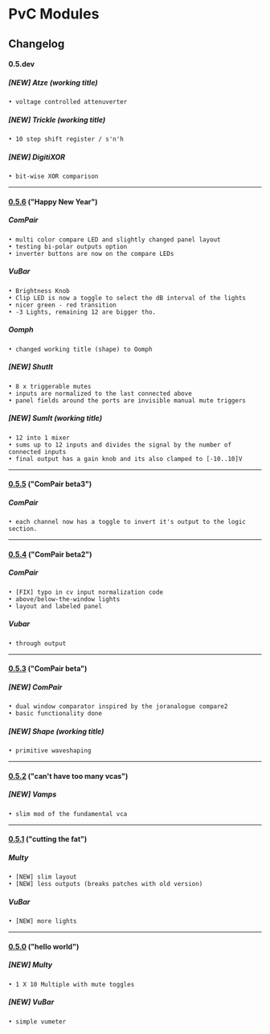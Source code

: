 # PvC Modules
##  Changelog


#### 0.5.dev

##### [NEW] Atze (working title)
    • voltage controlled attenuverter

##### [NEW] Trickle (working title)
    • 10 step shift register / s'n'h
    
##### [NEW] DigitiXOR
    • bit-wise XOR comparison

***

#### [0.5.6](https://github.com/phdsg/PvC/tree/0.5.6) ("Happy New Year")
##### ComPair
    • multi color compare LED and slightly changed panel layout
    • testing bi-polar outputs option
    • inverter buttons are now on the compare LEDs

##### VuBar
    • Brightness Knob
    • Clip LED is now a toggle to select the dB interval of the lights
    • nicer green - red transition
    • -3 Lights, remaining 12 are bigger tho.

##### Oomph
    • changed working title (shape) to Oomph

##### [NEW] ShutIt
    • 8 x triggerable mutes
    • inputs are normalized to the last connected above
    • panel fields around the ports are invisible manual mute triggers

##### [NEW] SumIt (working title)
    • 12 into 1 mixer
    • sums up to 12 inputs and divides the signal by the number of connected inputs
    • final output has a gain knob and its also clamped to [-10..10]V


***

#### [0.5.5](https://github.com/phdsg/PvC/tree/0.5.5) ("ComPair beta3")
##### ComPair
    • each channel now has a toggle to invert it's output to the logic section.

***

#### [0.5.4](https://github.com/phdsg/PvC/tree/0.5.4) ("ComPair beta2")
##### ComPair
    • [FIX] typo in cv input normalization code
    • above/below-the-window lights
    • layout and labeled panel

##### Vubar
    • through output

***

#### [0.5.3](https://github.com/phdsg/PvC/tree/0.5.3) ("ComPair beta")
##### [NEW] ComPair
    • dual window comparator inspired by the joranalogue compare2
    • basic functionality done

##### [NEW] Shape (working title)
    • primitive waveshaping

***

#### [0.5.2](https://github.com/phdsg/PvC/tree/0.5.2) ("can't have too many vcas")
##### [NEW] Vamps
    • slim mod of the fundamental vca

***

#### [0.5.1](https://github.com/phdsg/PvC/tree/0.5.1) ("cutting the fat")
##### Multy
    • [NEW] slim layout
    • [NEW] less outputs (breaks patches with old version)

##### VuBar
    • [NEW] more lights

***

#### [0.5.0](https://github.com/phdsg/PvC/tree/0.5.0) ("hello world")
##### [NEW] Multy
    • 1 X 10 Multiple with mute toggles

##### [NEW] VuBar 
    • simple vumeter
